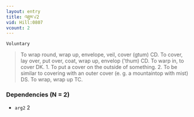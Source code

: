 ```yaml
---
layout: entry
title: འཐུམ་√2
vid: Hill:0807
vcount: 2
---
```

`Voluntary` 
> To wrap round, wrap up, envelope, veil, cover (gtum) CD\.
 To cover, lay over, put over, coat, wrap up, envelop ('thum) CD\.
 To warp in, to cover DK\.
 1\.
 To put a cover on the outside of something\.
 2\.
 To be similar to covering with an outer cover (e\.
g\.
 a mountaintop with mist) DS\.
 To wrap, wrap up TC\.

### Dependencies (N = 2)
* `arg2` 2


